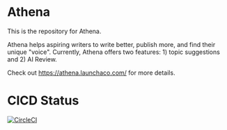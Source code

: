 # Athena
This is the repository for Athena. 

Athena helps aspiring writers to write better, publish more, and find their unique "voice". Currently, Athena offers two features: 1) topic suggestions and 2) AI Review. 

Check out https://athena.launchaco.com/ for more details.

# CICD Status
[![CircleCI](https://circleci.com/gh/ianxxiao/use-athena/tree/master.svg?style=svg)](https://circleci.com/gh/ianxxiao/use-athena/tree/master)
